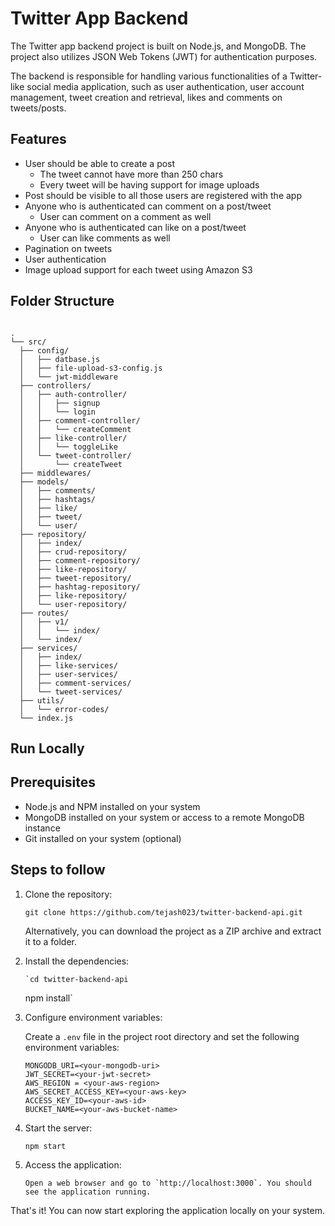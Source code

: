 # Twitter App Backend

The Twitter app backend project is built on Node.js, and MongoDB. The project also utilizes JSON Web Tokens (JWT) for authentication purposes.

The backend is responsible for handling various functionalities of a Twitter-like social media application, such as user authentication, user account management, tweet creation and retrieval, likes and comments on tweets/posts.

## Features

- User should be able to create a post
  - The tweet cannot have more than 250 chars
  - Every tweet will be having support for image uploads
- Post should be visible to all those users are registered with the app
- Anyone who is authenticated can comment on a post/tweet
  - User can comment on a comment as well
- Anyone who is authenticated can like on a post/tweet
  - User can like comments as well
- Pagination on tweets
- User authentication
- Image upload support for each tweet using Amazon S3

## Folder Structure

```

.
└── src/
  ├── config/
  │   ├── datbase.js
  │   ├── file-upload-s3-config.js
  │   └── jwt-middleware
  ├── controllers/
  │   ├── auth-controller/
  │   │   ├── signup
  │   │   └── login
  │   ├── comment-controller/
  │   │   └── createComment
  │   ├── like-controller/
  │   │   └── toggleLike
  │   └── tweet-controller/
  │       └── createTweet
  ├── middlewares/
  ├── models/
  │   ├── comments/
  │   ├── hashtags/
  │   ├── like/
  │   ├── tweet/
  │   └── user/
  ├── repository/
  │   ├── index/
  │   ├── crud-repository/
  │   ├── comment-repository/
  │   ├── like-repository/
  │   ├── tweet-repository/
  │   ├── hashtag-repository/
  │   ├── like-repository/
  │   └── user-repository/
  ├── routes/
  │   ├── v1/
  │   │   └── index/
  │   └── index/
  ├── services/
  │   ├── index/
  │   ├── like-services/
  │   ├── user-services/
  │   ├── comment-services/
  │   └── tweet-services/
  ├── utils/
  │   └── error-codes/
  └── index.js

```

## Run Locally

## Prerequisites

- Node.js and NPM installed on your system
- MongoDB installed on your system or access to a remote MongoDB instance
- Git installed on your system (optional)

## Steps to follow

1.  Clone the repository:

    `git clone https://github.com/tejash023/twitter-backend-api.git`

    Alternatively, you can download the project as a ZIP archive and extract it to a folder.

2.  Install the dependencies:

        `cd twitter-backend-api

    npm install`

3.  Configure environment variables:

    Create a `.env` file in the project root directory and set the following environment variables:

    ```PORT=3000
    MONGODB_URI=<your-mongodb-uri>
    JWT_SECRET=<your-jwt-secret>
    AWS_REGION = <your-aws-region>
    AWS_SECRET_ACCESS_KEY=<your-aws-key>
    ACCESS_KEY_ID=<your-aws-id>
    BUCKET_NAME=<your-aws-bucket-name>

    ```

4.  Start the server:

    `npm start`

5.  Access the application:

        Open a web browser and go to `http://localhost:3000`. You should see the application running.

That's it! You can now start exploring the application locally on your system.
